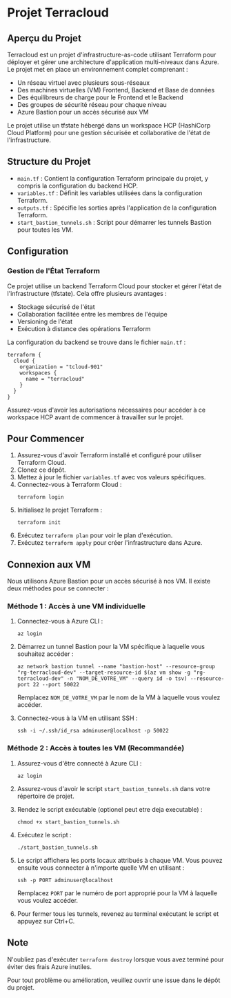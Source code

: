 # Projet Terracloud

## Aperçu du Projet

Terracloud est un projet d'infrastructure-as-code utilisant Terraform pour déployer et gérer une architecture d'application multi-niveaux dans Azure. Le projet met en place un environnement complet comprenant :

- Un réseau virtuel avec plusieurs sous-réseaux
- Des machines virtuelles (VM) Frontend, Backend et Base de données
- Des équilibreurs de charge pour le Frontend et le Backend
- Des groupes de sécurité réseau pour chaque niveau
- Azure Bastion pour un accès sécurisé aux VM

Le projet utilise un tfstate hébergé dans un workspace HCP (HashiCorp Cloud Platform) pour une gestion sécurisée et collaborative de l'état de l'infrastructure.

## Structure du Projet

- `main.tf` : Contient la configuration Terraform principale du projet, y compris la configuration du backend HCP.
- `variables.tf` : Définit les variables utilisées dans la configuration Terraform.
- `outputs.tf` : Spécifie les sorties après l'application de la configuration Terraform.
- `start_bastion_tunnels.sh` : Script pour démarrer les tunnels Bastion pour toutes les VM.

## Configuration

### Gestion de l'État Terraform

Ce projet utilise un backend Terraform Cloud pour stocker et gérer l'état de l'infrastructure (tfstate). Cela offre plusieurs avantages :

- Stockage sécurisé de l'état
- Collaboration facilitée entre les membres de l'équipe
- Versioning de l'état
- Exécution à distance des opérations Terraform

La configuration du backend se trouve dans le fichier `main.tf` :

```hcl
terraform {
  cloud {
    organization = "tcloud-901"
    workspaces {
      name = "terracloud"
    }
  }
}
```

Assurez-vous d'avoir les autorisations nécessaires pour accéder à ce workspace HCP avant de commencer à travailler sur le projet.

## Pour Commencer

1. Assurez-vous d'avoir Terraform installé et configuré pour utiliser Terraform Cloud.
2. Clonez ce dépôt.
3. Mettez à jour le fichier `variables.tf` avec vos valeurs spécifiques.
4. Connectez-vous à Terraform Cloud :
   ```
   terraform login
   ```
5. Initialisez le projet Terraform :
   ```
   terraform init
   ```
6. Exécutez `terraform plan` pour voir le plan d'exécution.
7. Exécutez `terraform apply` pour créer l'infrastructure dans Azure.

## Connexion aux VM

Nous utilisons Azure Bastion pour un accès sécurisé à nos VM. Il existe deux méthodes pour se connecter :

### Méthode 1 : Accès à une VM individuelle

1. Connectez-vous à Azure CLI :
   ```
   az login
   ```

2. Démarrez un tunnel Bastion pour la VM spécifique à laquelle vous souhaitez accéder :
   ```
   az network bastion tunnel --name "bastion-host" --resource-group "rg-terracloud-dev" --target-resource-id $(az vm show -g "rg-terracloud-dev" -n "NOM_DE_VOTRE_VM" --query id -o tsv) --resource-port 22 --port 50022
   ```
   Remplacez `NOM_DE_VOTRE_VM` par le nom de la VM à laquelle vous voulez accéder.

3. Connectez-vous à la VM en utilisant SSH :
   ```
   ssh -i ~/.ssh/id_rsa adminuser@localhost -p 50022
   ```

### Méthode 2 : Accès à toutes les VM (Recommandée)

1. Assurez-vous d'être connecté à Azure CLI :
   ```
   az login
   ```

2. Assurez-vous d'avoir le script `start_bastion_tunnels.sh` dans votre répertoire de projet.

3. Rendez le script exécutable (optionel peut etre deja executable) :
   ```
   chmod +x start_bastion_tunnels.sh
   ```

4. Exécutez le script :
   ```
   ./start_bastion_tunnels.sh
   ```

5. Le script affichera les ports locaux attribués à chaque VM. Vous pouvez ensuite vous connecter à n'importe quelle VM en utilisant :
   ```
   ssh -p PORT adminuser@localhost
   ```
   Remplacez `PORT` par le numéro de port approprié pour la VM à laquelle vous voulez accéder.

6. Pour fermer tous les tunnels, revenez au terminal exécutant le script et appuyez sur Ctrl+C.

## Note

N'oubliez pas d'exécuter `terraform destroy` lorsque vous avez terminé pour éviter des frais Azure inutiles.

Pour tout problème ou amélioration, veuillez ouvrir une issue dans le dépôt du projet.